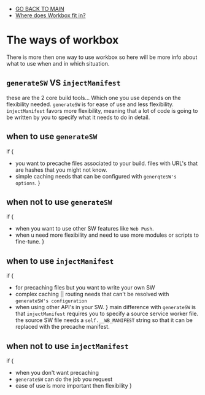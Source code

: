 - [GO BACK TO MAIN](../README.md)
- [Where does Workbox fit in?](Workbox.md)

# The ways of workbox
There is more then one way to use workbox so here will be more info about what to use when and in which situation.

## `generateSW` VS `injectManifest`
these are the 2 core build tools... Which one you use depends on the flexibility needed. `generateSW` is for ease of use and less flexibility. `injectManifest` favors more flexibility, meaning that a lot of code is going to be written by you to specify what it needs to do in detail. 

## when to use `generateSW`
if {
  - you want to precache files associated to your build. files with URL's that are hashes that you might not know.
  - simple caching needs that can be configured with `generqteSW's options`.
}
## when not to use `generateSW`
if {
  - when you want to use other SW features like `Web Push`.
  - when u need more flexibility and need to use more modules or scripts to fine-tune.
}
## when to use `injectManifest`
if {
  - for precaching files but you want to write your own SW
  - complex caching || routing needs that can't be resolved with `generateSW's configuration`
  - when using other API's in your SW.
}
main difference with `generateSW` is that `injectManifest` requires you to specify a source service worker file. the source SW file needs a `self.__WB_MANIFEST` string so that it can be replaced with the precache manifest. 

## when not to use `injectManifest`
if {
  - when you don't want precaching 
  - `generateSW` can do the job you request
  - ease of use is more important then flexibility
}
